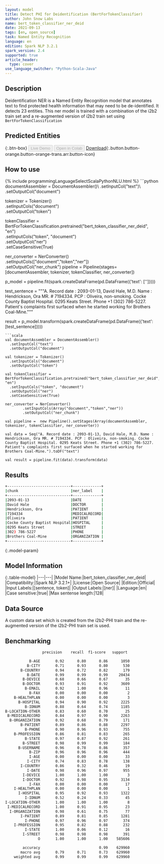 ```yaml
---
layout: model
title: Detect PHI for Deidentification (BertForTokenClassifier)
author: John Snow Labs
name: bert_token_classifier_ner_deid
date: 2021-09-13
tags: [en, open_source]
task: Named Entity Recognition
language: en
edition: Spark NLP 3.2.1
spark_version: 2.4
supported: true
article_header:
  type: cover
use_language_switcher: "Python-Scala-Java"
---
```


## Description

Deidentification NER is a Named Entity Recognition model that annotates text to find protected health information that may need to be de-identified. It detects 23 entities. This ner model is trained with a combination of the i2b2 train set and a re-augmented version of i2b2 train set using `BertForTokenClassification`

## Predicted Entities



{:.btn-box}
<button class="button button-orange" disabled>Live Demo</button>
<button class="button button-orange" disabled>Open in Colab</button>
[Download](https://s3.amazonaws.com/auxdata.johnsnowlabs.com/public/models/bert_token_classifier_ner_deid_en_3.2.1_2.4_1631534276714.zip){:.button.button-orange.button-orange-trans.arr.button-icon}

## How to use



<div class="tabs-box" markdown="1">
{% include programmingLanguageSelectScalaPythonNLU.html %}
```python
documentAssembler = DocumentAssembler()\
  .setInputCol("text")\
  .setOutputCol("document")

tokenizer = Tokenizer()\
  .setInputCols("document")\
  .setOutputCol("token")

tokenClassifier = BertForTokenClassification.pretrained("bert_token_classifier_ner_deid", "en")\
  .setInputCols("token", "document")\
  .setOutputCol("ner")\
  .setCaseSensitive(True)

ner_converter = NerConverter()\
        .setInputCols(["document","token","ner"])\
        .setOutputCol("ner_chunk")
pipeline =  Pipeline(stages=[documentAssembler, tokenizer, tokenClassifier, ner_converter])

p_model = pipeline.fit(spark.createDataFrame(pd.DataFrame({'text': ['']})))

test_sentence = """A. Record date : 2093-01-13, David Hale, M.D. Name : Hendrickson, Ora MR. # 7194334. PCP : Oliveira, non-smoking. Cocke County Baptist Hospital. 0295 Keats Street. Phone +1 (302) 786-5227. Patient's complaints first surfaced when he started working for Brothers Coal-Mine."""

result = p_model.transform(spark.createDataFrame(pd.DataFrame({'text': [test_sentence]})))
```
```scala
val documentAssembler = DocumentAssembler()
  .setInputCol("text")
  .setOutputCol("document")

val tokenizer = Tokenizer()
  .setInputCols("document")
  .setOutputCol("token")

val tokenClassifier = BertForTokenClassification.pretrained("bert_token_classifier_ner_deid", "en")
  .setInputCols("token", "document")
  .setOutputCol("ner")
  .setCaseSensitive(True)

ner_converter = NerConverter()
        .setInputCols(Array("document","token","ner"))
        .setOutputCol("ner_chunk")

val pipeline =  new Pipeline().setStages(Array(documentAssembler, tokenizer, tokenClassifier, ner_converter))

val data = Seq("A. Record date : 2093-01-13, David Hale, M.D. Name : Hendrickson, Ora MR. # 7194334. PCP : Oliveira, non-smoking. Cocke County Baptist Hospital. 0295 Keats Street. Phone +1 (302) 786-5227. Patient's complaints first surfaced when he started working for Brothers Coal-Mine.").toDF("text")

val result = pipeline.fit(data).transform(data)
```
</div>

## Results

```bash
+-----------------------------+-------------+
|chunk                        |ner_label    |
+-----------------------------+-------------+
|2093-01-13                   |DATE         |
|David Hale                   |DOCTOR       |
|Hendrickson, Ora             |PATIENT      |
|7194334                      |MEDICALRECORD|
|Oliveira                     |PATIENT      |
|Cocke County Baptist Hospital|HOSPITAL     |
|0295 Keats Street            |STREET       |
|302) 786-5227                |PHONE        |
|Brothers Coal-Mine           |ORGANIZATION |
+-----------------------------+-------------+
```

{:.model-param}
## Model Information

{:.table-model}
|---|---|
|Model Name:|bert_token_classifier_ner_deid|
|Compatibility:|Spark NLP 3.2.1+|
|License:|Open Source|
|Edition:|Official|
|Input Labels:|[sentence, token]|
|Output Labels:|[ner]|
|Language:|en|
|Case sensitive:|true|
|Max sentense length:|128|

## Data Source

A custom data set which is created from the i2b2-PHI train and the re-augmented version of the i2b2-PHI train set is used.

## Benchmarking

```bash
                 precision    recall  f1-score   support

           B-AGE       0.92      0.80      0.86      1050
          B-CITY       0.71      0.93      0.80       530
       B-COUNTRY       0.94      0.72      0.82       179
          B-DATE       0.99      0.99      0.99     20434
        B-DEVICE       0.68      0.66      0.67        35
        B-DOCTOR       0.93      0.91      0.92      3609
         B-EMAIL       0.92      1.00      0.96        11
           B-FAX       0.00      0.00      0.00         2
    B-HEALTHPLAN       0.00      0.00      0.00         3
      B-HOSPITAL       0.94      0.90      0.92      2225
         B-IDNUM       0.88      0.64      0.74      1185
B-LOCATION-OTHER       0.83      0.60      0.70        25
 B-MEDICALRECORD       0.84      0.97      0.90      2263
  B-ORGANIZATION       0.92      0.68      0.79       171
       B-PATIENT       0.89      0.86      0.88      2297
         B-PHONE       0.90      0.96      0.93       755
    B-PROFESSION       0.86      0.81      0.83       265
         B-STATE       0.97      0.87      0.92       261
        B-STREET       0.98      0.99      0.99       184
      B-USERNAME       0.96      0.78      0.86       357
           B-ZIP       0.96      0.96      0.96       444
           I-AGE       0.00      0.00      0.00        33
          I-CITY       0.74      0.83      0.78       138
       I-COUNTRY       0.86      0.32      0.46        19
          I-DATE       0.98      0.96      0.97       955
        I-DEVICE       1.00      1.00      1.00         3
        I-DOCTOR       0.92      0.98      0.95      3134
           I-FAX       0.00      0.00      0.00        17
    I-HEALTHPLAN       0.00      0.00      0.00         1
      I-HOSPITAL       0.95      0.92      0.93      1322
         I-IDNUM       0.52      0.24      0.33        45
I-LOCATION-OTHER       1.00      1.00      1.00         8
 I-MEDICALRECORD       1.00      0.91      0.95        23
  I-ORGANIZATION       0.98      0.61      0.75        77
       I-PATIENT       0.89      0.81      0.85      1281
         I-PHONE       0.97      0.96      0.97       374
    I-PROFESSION       0.95      0.82      0.88       232
         I-STATE       1.00      0.06      0.12        16
        I-STREET       0.98      0.98      0.98       391
               O       1.00      1.00      1.00    585606

        accuracy                           0.99    629960
       macro avg       0.79      0.71      0.73    629960
    weighted avg       0.99      0.99      0.99    629960
```